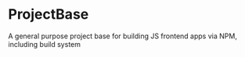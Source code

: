# ProjectBase
A general purpose project base for building JS frontend apps via NPM, including build system
